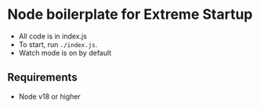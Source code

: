 # Node boilerplate for Extreme Startup

* All code is in index.js
* To start, run `./index.js`.
* Watch mode is on by default

## Requirements

* Node v18 or higher
